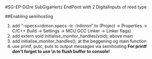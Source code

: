 #SG-EP-DI2re
SubGigaHertz EndPoint with 2 DigitalInputs of reed type

##Enabling semihosting    
1. add “-specs=rdimon.specs -lc -lrdimon” to (Project -> Properties -> C/C++ Build -> Settings -> MCU GCC Linker -> Linker flags)
2. add extern void initialise_monitor_handles(void); above main
3. add initialise_monitor_handles(); at the beggening og main function
4. use printf, putc, puts to output messages via semihosting
**For printf don't forget to use \n to flush buffer to console!** 

